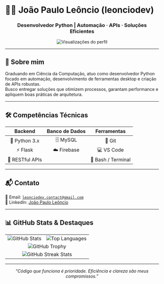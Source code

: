 <p align="center">
  <h1>👨‍💻 João Paulo Leôncio (leonciodev)</h1>
  <h3 align="center">Desenvolvedor Python | Automação · APIs · Soluções Eficientes</h3>

<p align="center">
  <img src="https://komarev.com/ghpvc/?username=leonciodev&label=Visualizações&color=0e75b6&style=flat" alt="Visualizações do perfil" />
</p>


---

<p align="center">

## 🔎 Sobre mim

Graduando em Ciência da Computação, atuo como desenvolvedor Python focado em automação, desenvolvimento de ferramentas desktop e criação de APIs robustas.  
Busco entregar soluções que otimizem processos, garantam performance e apliquem boas práticas de arquitetura.

</p>

---

<p align="center">

## 🛠️ Competências Técnicas

</p>

<div align="center">

| Backend           | Banco de Dados    | Ferramentas       |
| :---------------: | :---------------: | :---------------: |
| 🐍 Python 3.x     | 🗄️ MySQL          | 🔧 Git             |
| ⚡ Flask           | ☁️ Firebase       | 💻 VS Code         |
| 🔌 RESTful APIs   |                   | 🐚 Bash / Terminal |

</div>

---

<p align="center">

## 📬 Contato

📧 Email: <code>leonciodev.contact@gmail.com</code>  
🔗 LinkedIn: [João Paulo Leôncio](https://www.linkedin.com/in/jo%C3%A3o-paulo-le%C3%B4ncio-78071627b/)

</p>

---

<p align="center">

## 📊 GitHub Stats & Destaques

<table align="center" cellpadding="10">
  <tr>
    <td align="center">
      <img src="https://github-readme-stats.vercel.app/api?username=leonciodev&show_icons=true&theme=radical&hide_border=true" alt="GitHub Stats" />
    </td>
    <td align="center">
      <img src="https://github-readme-stats.vercel.app/api/top-langs/?username=leonciodev&layout=compact&theme=radical&hide_border=true" alt="Top Languages" />
    </td>
  </tr>
  <tr>
    <td align="center" colspan="2">
      <img src="https://github-profile-trophy.vercel.app/?username=leonciodev&theme=radical&no-frame=true&no-bg=true&margin-w=15" alt="GitHub Trophy" />
    </td>
  </tr>
  <tr>
    <td align="center" colspan="2">
      <img src="https://github-readme-streak-stats.herokuapp.com/?user=leonciodev&theme=radical" alt="GitHub Streak Stats" />
    </td>
  </tr>
</table>

---

<p align="center">
  <em>“Código que funciona é prioridade. Eficiência e clareza são meus compromissos.”</em>
</p>


